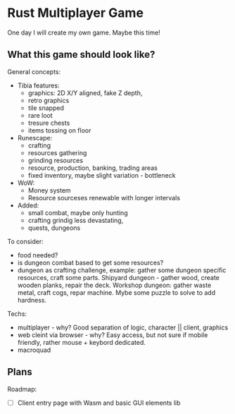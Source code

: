 # Rust Multiplayer Game

One day I will create my own game. Maybe this time!

## What this game should look like?

General concepts:
- Tibia features:
  - graphics: 2D X/Y aligned, fake Z depth,
  - retro graphics
  - tile snapped
  - rare loot
  - tresure chests
  - items tossing on floor
- Runescape:
  - crafting 
  - resources gathering
  - grinding resources
  - resource, production, banking, trading areas
  - fixed inventory, maybe slight variation - bottleneck
- WoW:
  - Money system
  - Resource sourceses renewable with longer intervals
- Added:
  - small combat, maybe only hunting
  - crafting grindig less devastating,
  - quests, dungeons

To consider:
- food needed?
- is dungeon combat based to get some resources?
- dungeon as crafting challenge, example: gather some dungeon specific resources, craft some parts. Shipyard dungeon - gather wood, create wooden planks, repair the deck. Workshop dungeon: gather waste metal, craft cogs, repar machine. Mybe some puzzle to solve to add hardness.

Techs:
- multiplayer - why? Good separation of logic, character || client, graphics
- web cleint via browser - why? Easy access, but not sure if mobile friendly, rather mouse + keybord dedicated.
- macroquad

## Plans

Roadmap:
- [ ] Client entry page with Wasm and basic GUI elements lib